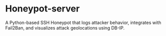 # Honeypot-server
A Python-based SSH Honeypot that logs attacker behavior, integrates with Fail2Ban, and visualizes attack geolocations using DB-IP.
